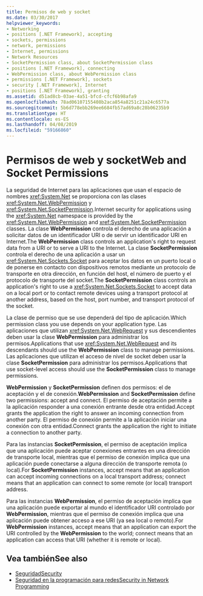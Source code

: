 ```yaml
---
title: Permisos de web y socket
ms.date: 03/30/2017
helpviewer_keywords:
- Networking
- positions [.NET Framework], accepting
- sockets, permissions
- network, permissions
- Internet, permissions
- Network Resources
- SocketPermission class, about SocketPermission class
- positions [.NET Framework], connecting
- WebPermission class, about WebPermission class
- permissions [.NET Framework], sockets
- security [.NET Framework], Internet
- positions [.NET Framework], granting
ms.assetid: d51ad8cb-03ae-4a51-bfcd-cfcf6b98afa9
ms.openlocfilehash: 78ad06107155408b2aca854a8251c21a24c6577a
ms.sourcegitcommit: 5b6d778ebb269ee6684fb57ad69a8c28b06235b9
ms.translationtype: HT
ms.contentlocale: es-ES
ms.lasthandoff: 04/08/2019
ms.locfileid: "59166860"
---
```

# <a name="web-and-socket-permissions"></a><span data-ttu-id="a0b69-102">Permisos de web y socket</span><span class="sxs-lookup"><span data-stu-id="a0b69-102">Web and Socket Permissions</span></span>
<span data-ttu-id="a0b69-103">La seguridad de Internet para las aplicaciones que usan el espacio de nombres <xref:System.Net> se proporciona con las clases <xref:System.Net.WebPermission> y <xref:System.Net.SocketPermission>.</span><span class="sxs-lookup"><span data-stu-id="a0b69-103">Internet security for applications using the <xref:System.Net> namespace is provided by the <xref:System.Net.WebPermission> and <xref:System.Net.SocketPermission> classes.</span></span> <span data-ttu-id="a0b69-104">La clase **WebPermission** controla el derecho de una aplicación a solicitar datos de un identificador URI o de servir un identificador URI en Internet.</span><span class="sxs-lookup"><span data-stu-id="a0b69-104">The **WebPermission** class controls an application's right to request data from a URI or to serve a URI to the Internet.</span></span> <span data-ttu-id="a0b69-105">La clase **SocketPermission** controla el derecho de una aplicación a usar un <xref:System.Net.Sockets.Socket> para aceptar los datos en un puerto local o de ponerse en contacto con dispositivos remotos mediante un protocolo de transporte en otra dirección, en función del host, el número de puerto y el protocolo de transporte del socket.</span><span class="sxs-lookup"><span data-stu-id="a0b69-105">The **SocketPermission** class controls an application's right to use a <xref:System.Net.Sockets.Socket> to accept data on a local port or to contact remote devices using a transport protocol at another address, based on the host, port number, and transport protocol of the socket.</span></span>  
  
 <span data-ttu-id="a0b69-106">La clase de permiso que se use dependerá del tipo de aplicación.</span><span class="sxs-lookup"><span data-stu-id="a0b69-106">Which permission class you use depends on your application type.</span></span> <span data-ttu-id="a0b69-107">Las aplicaciones que utilizan <xref:System.Net.WebRequest> y sus descendientes deben usar la clase **WebPermission** para administrar los permisos.</span><span class="sxs-lookup"><span data-stu-id="a0b69-107">Applications that use <xref:System.Net.WebRequest> and its descendants should use the **WebPermission** class to manage permissions.</span></span> <span data-ttu-id="a0b69-108">Las aplicaciones que utilizan el acceso de nivel de socket deben usar la clase **SocketPermission** para administrar los permisos.</span><span class="sxs-lookup"><span data-stu-id="a0b69-108">Applications that use socket-level access should use the **SocketPermission** class to manage permissions.</span></span>  
  
 <span data-ttu-id="a0b69-109">**WebPermission** y **SocketPermission** definen dos permisos: el de aceptación y el de conexión.</span><span class="sxs-lookup"><span data-stu-id="a0b69-109">**WebPermission** and **SocketPermission** define two permissions: accept and connect.</span></span> <span data-ttu-id="a0b69-110">El permiso de aceptación permite a la aplicación responder a una conexión entrante desde otra entidad.</span><span class="sxs-lookup"><span data-stu-id="a0b69-110">Accept grants the application the right to answer an incoming connection from another party.</span></span> <span data-ttu-id="a0b69-111">El permiso de conexión permite a la aplicación iniciar una conexión con otra entidad.</span><span class="sxs-lookup"><span data-stu-id="a0b69-111">Connect grants the application the right to initiate a connection to another party.</span></span>  
  
 <span data-ttu-id="a0b69-112">Para las instancias **SocketPermission**, el permiso de aceptación implica que una aplicación puede aceptar conexiones entrantes en una dirección de transporte local, mientras que el permiso de conexión implica que una aplicación puede conectarse a alguna dirección de transporte remota (o local).</span><span class="sxs-lookup"><span data-stu-id="a0b69-112">For **SocketPermission** instances, accept means that an application can accept incoming connections on a local transport address; connect means that an application can connect to some remote (or local) transport address.</span></span>  
  
 <span data-ttu-id="a0b69-113">Para las instancias **WebPermission**, el permiso de aceptación implica que una aplicación puede exportar al mundo el identificador URI controlado por **WebPermission**, mientras que el permiso de conexión implica que una aplicación puede obtener acceso a ese URI (ya sea local o remoto).</span><span class="sxs-lookup"><span data-stu-id="a0b69-113">For **WebPermission** instances, accept means that an application can export the URI controlled by the **WebPermission** to the world; connect means that an application can access that URI (whether it is remote or local).</span></span>  
  
## <a name="see-also"></a><span data-ttu-id="a0b69-114">Vea también</span><span class="sxs-lookup"><span data-stu-id="a0b69-114">See also</span></span>

- [<span data-ttu-id="a0b69-115">Seguridad</span><span class="sxs-lookup"><span data-stu-id="a0b69-115">Security</span></span>](../../../docs/standard/security/index.md)
- [<span data-ttu-id="a0b69-116">Seguridad en la programación para redes</span><span class="sxs-lookup"><span data-stu-id="a0b69-116">Security in Network Programming</span></span>](../../../docs/framework/network-programming/security-in-network-programming.md)
